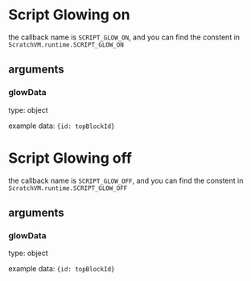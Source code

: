 # Script Glowing on

the callback name is `SCRIPT_GLOW_ON`, and you can find the constent in `ScratchVM.runtime.SCRIPT_GLOW_ON`

## arguments

### glowData

type: object

example data:
  ```{id: topBlockId}```


# Script Glowing off


the callback name is `SCRIPT_GLOW_OFF`, and you can find the constent in `ScratchVM.runtime.SCRIPT_GLOW_OFF`

## arguments

### glowData

type: object

example data:
  ```{id: topBlockId}```
